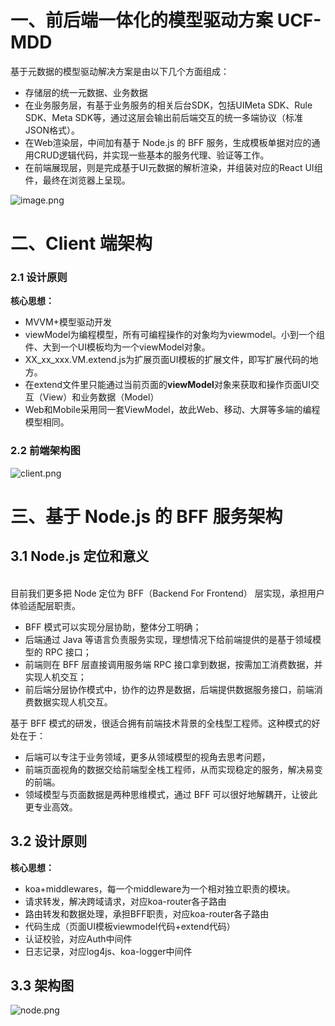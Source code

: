 <a name="9hFWt"></a>
# 一、前后端一体化的模型驱动方案 UCF-MDD

基于元数据的模型驱动解决方案是由以下几个方面组成：

- 存储层的统一元数据、业务数据
- 在业务服务层，有基于业务服务的相关后台SDK，包括UIMeta SDK、Rule SDK、Meta SDK等，通过这层会输出前后端交互的统一多端协议（标准JSON格式）。
- 在Web渲染层，中间加有基于 Node.js 的 BFF 服务，生成模板单据对应的通用CRUD逻辑代码，并实现一些基本的服务代理、验证等工作。
- 在前端展现层，则是完成基于UI元数据的解析渲染，并组装对应的React UI组件，最终在浏览器上呈现。

![image.png](http://design.yonyoucloud.com/static/yuque/0/2019/png/85184/1562745428657-d27f41e0-7753-4403-bd93-323e7faf37dc.png#align=left&display=inline&height=800&name=image.png&originHeight=1760&originWidth=1823&search=&size=435192&status=done&width=828.6363456761545)
<a name="Xopk7"></a>
# 

<a name="89d7e7e7"></a>
# 二、Client 端架构
<a name="55c051ea"></a>
### 2.1 设计原则
**核心思想：**

- MVVM+模型驱动开发
- viewModel为编程模型，所有可编程操作的对象均为viewmodel。小到一个组件、大到一个UI模板均为一个viewModel对象。
- XX_xx_xxx.VM.extend.js为扩展页面UI模板的扩展文件，即写扩展代码的地方。
- 在extend文件里只能通过当前页面的**viewModel**对象来获取和操作页面UI交互（View）和业务数据（Model）
- Web和Mobile采用同一套ViewModel，故此Web、移动、大屏等多端的编程模型相同。
<a name="51c67f6c"></a>
### 2.2 前端架构图
![client.png](http://design.yonyoucloud.com/static/yuque/0/2019/png/271336/1554358904708-3d173aa9-da7d-400d-aa86-7a13439a66ce.png#align=left&display=inline&height=413&name=client.png&originHeight=732&originWidth=1322&search=&size=111553&status=done&width=746)
<a name="88afcd3e"></a>
# 
<a name="pUBsr"></a>
# 三、基于 Node.js 的 BFF 服务架构

<a name="lAaxC"></a>
## 3.1 Node.js 定位和意义
 <br /> 目前我们更多把 Node 定位为 BFF（Backend For Frontend） 层实现，承担用户体验适配层职责。

- BFF 模式可以实现分层协助，整体分工明确；
- 后端通过 Java 等语言负责服务实现，理想情况下给前端提供的是基于领域模型的 RPC 接口；
- 前端则在 BFF 层直接调用服务端 RPC 接口拿到数据，按需加工消费数据，并实现人机交互；
- 前后端分层协作模式中，协作的边界是数据，后端提供数据服务接口，前端消费数据实现人机交互。

基于 BFF 模式的研发，很适合拥有前端技术背景的全栈型工程师。这种模式的好处在于：

- 后端可以专注于业务领域，更多从领域模型的视角去思考问题，
- 前端页面视角的数据交给前端型全栈工程师，从而实现稳定的服务，解决易变的前端。
- 领域模型与页面数据是两种思维模式，通过 BFF 可以很好地解耦开，让彼此更专业高效。


<a name="RwWpW"></a>
## 3.2 设计原则
**核心思想：**

- koa+middlewares，每一个middleware为一个相对独立职责的模块。
- 请求转发，解决跨域请求，对应koa-router各子路由
- 路由转发和数据处理，承担BFF职责，对应koa-router各子路由
- 代码生成（页面UI模板viewmodel代码+extend代码）
- 认证校验，对应Auth中间件
- 日志记录，对应log4js、koa-logger中间件

<a name="G69OH"></a>
## 3.3 架构图
![node.png](http://design.yonyoucloud.com/static/yuque/0/2019/png/271336/1554359036580-3ee28ddf-7fe1-4b9c-b231-22f0c406e35a.png#align=left&display=inline&height=410&name=node.png&originHeight=661&originWidth=1202&search=&size=101245&status=done&width=746)